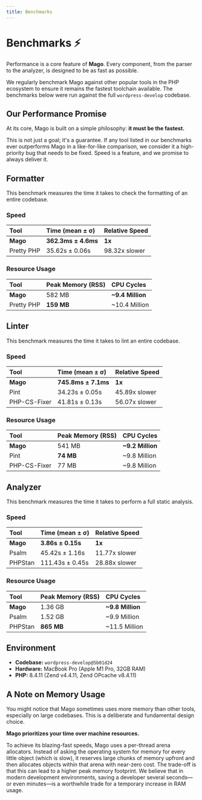```yaml
---
title: Benchmarks
---
```


# Benchmarks ⚡️

Performance is a core feature of **Mago**. Every component, from the parser to the analyzer, is designed to be as fast as possible.

We regularly benchmark Mago against other popular tools in the PHP ecosystem to ensure it remains the fastest toolchain available. The benchmarks below were run against the full `wordpress-develop` codebase.

## Our Performance Promise

At its core, Mago is built on a simple philosophy: **it must be the fastest.**

This is not just a goal; it's a guarantee. If any tool listed in our benchmarks ever outperforms Mago in a like-for-like comparison, we consider it a high-priority bug that needs to be fixed. Speed is a feature, and we promise to always deliver it.

## Formatter

This benchmark measures the time it takes to check the formatting of an entire codebase.

### Speed

| Tool       | Time (mean ± σ)     | Relative Speed |
| :--------- | :------------------ | :------------- |
| **Mago**   | **362.3ms ± 4.6ms** | **1x**         |
| Pretty PHP | 35.62s ± 0.06s      | 98.32x slower  |

### Resource Usage

| Tool       | Peak Memory (RSS) | CPU Cycles       |
| :--------- | :---------------- | :--------------- |
| **Mago**   | 582 MB            | **~9.4 Million** |
| Pretty PHP | **159 MB**        | ~10.4 Million    |

## Linter

This benchmark measures the time it takes to lint an entire codebase.

### Speed

| Tool         | Time (mean ± σ)     | Relative Speed |
| :----------- | :------------------ | :------------- |
| **Mago**     | **745.8ms ± 7.1ms** | **1x**         |
| Pint         | 34.23s ± 0.05s      | 45.89x slower  |
| PHP-CS-Fixer | 41.81s ± 0.13s      | 56.07x slower  |

### Resource Usage

| Tool         | Peak Memory (RSS) | CPU Cycles       |
| :----------- | :---------------- | :--------------- |
| **Mago**     | 541 MB            | **~9.2 Million** |
| Pint         | **74 MB**         | ~9.8 Million     |
| PHP-CS-Fixer | 77 MB             | ~9.8 Million     |

## Analyzer

This benchmark measures the time it takes to perform a full static analysis.

### Speed

| Tool     | Time (mean ± σ)   | Relative Speed |
| :------- | :---------------- | :------------- |
| **Mago** | **3.86s ± 0.15s** | **1x**         |
| Psalm    | 45.42s ± 1.16s    | 11.77x slower  |
| PHPStan  | 111.43s ± 0.45s   | 28.88x slower  |

### Resource Usage

| Tool     | Peak Memory (RSS) | CPU Cycles       |
| :------- | :---------------- | :--------------- |
| **Mago** | 1.36 GB           | **~9.8 Million** |
| Psalm    | 1.52 GB           | ~9.9 Million     |
| PHPStan  | **865 MB**        | ~11.5 Million    |

## Environment

- **Codebase:** `wordpress-develop@5b01d24`
- **Hardware:** MacBook Pro (Apple M1 Pro, 32GB RAM)
- **PHP:** 8.4.11 (Zend v4.4.11, Zend OPcache v8.4.11)

## A Note on Memory Usage

You might notice that Mago sometimes uses more memory than other tools, especially on large codebases. This is a
deliberate and fundamental design choice.

**Mago prioritizes your time over machine resources.**

To achieve its blazing-fast speeds, Mago uses a per-thread arena allocators. Instead of asking the operating system
for memory for every little object (which is slow), it reserves large chunks of memory upfront and then allocates
objects within that arena with near-zero cost. The trade-off is that this can lead to a higher peak memory footprint.
We believe that in modern development environments, saving a developer several seconds—or even minutes—is a
worthwhile trade for a temporary increase in RAM usage.

